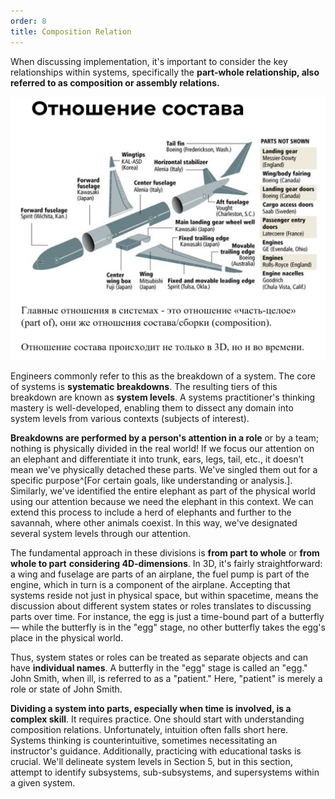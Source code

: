 ```yaml
---
order: 8
title: Composition Relation
---
```


When discussing implementation, it's important to consider the key relationships within systems, specifically the **part-whole relationship, also referred to as composition or assembly relations.** 

![Diagram illustrating the relationship of composition](./the-relation-of-composition-7.png)

Engineers commonly refer to this as the breakdown of a system. The core of systems is **systematic breakdowns**. The resulting tiers of this breakdown are known as **system levels**. A systems practitioner's thinking mastery is well-developed, enabling them to dissect any domain into system levels from various contexts (subjects of interest).

**Breakdowns are performed by a person's attention in a role** or by a team; nothing is physically divided in the real world! If we focus our attention on an elephant and differentiate it into trunk, ears, legs, tail, etc., it doesn’t mean we've physically detached these parts. We've singled them out for a specific purpose^[For certain goals, like understanding or analysis.]. Similarly, we've identified the entire elephant as part of the physical world using our attention because we need the elephant in this context. We can extend this process to include a herd of elephants and further to the savannah, where other animals coexist. In this way, we've designated several system levels through our attention.

The fundamental approach in these divisions is **from part to whole** or **from whole to part** **considering 4D-dimensions**. In 3D, it's fairly straightforward: a wing and fuselage are parts of an airplane, the fuel pump is part of the engine, which in turn is a component of the airplane. Accepting that systems reside not just in physical space, but within spacetime, means the discussion about different system states or roles translates to discussing parts over time. For instance, the egg is just a time-bound part of a butterfly — while the butterfly is in the "egg" stage, no other butterfly takes the egg's place in the physical world.

Thus, system states or roles can be treated as separate objects and can have **individual names**. A butterfly in the "egg" stage is called an "egg." John Smith, when ill, is referred to as a "patient." Here, "patient" is merely a role or state of John Smith.

**Dividing a system into parts, especially when time is involved, is a complex skill**. It requires practice. One should start with understanding composition relations. Unfortunately, intuition often falls short here. Systems thinking is counterintuitive, sometimes necessitating an instructor's guidance. Additionally, practicing with educational tasks is crucial. We'll delineate system levels in Section 5, but in this section, attempt to identify subsystems, sub-subsystems, and supersystems within a given system.